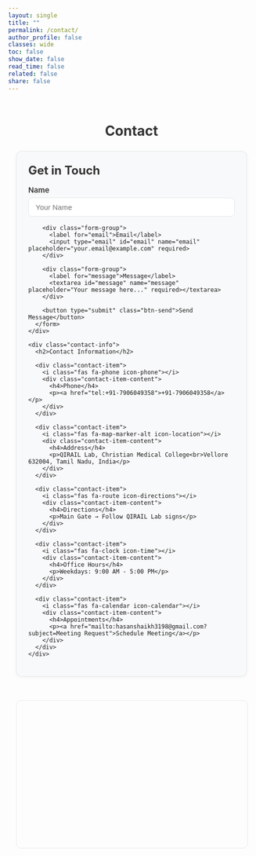 ```yaml
---
layout: single
title: ""
permalink: /contact/
author_profile: false
classes: wide
toc: false
show_date: false
read_time: false
related: false
share: false
---
```


<style>
/* Hide page navigation and unwanted elements */
.page__related, .post-navigation, .page-navigation, 
.pagination, .page__meta, .page__footer-follow { 
  display: none !important; 
}

/* Container adjustments for better fit */
.contact-wrap {
  max-width: 1200px;
  margin: 0 auto;
  padding: 0.5rem 1rem;
}

/* Responsive grid that fits better */
.contact-container {
  display: grid;
  grid-template-columns: 1.2fr 1fr;
  gap: 2rem;
  margin: 1rem 0;
}

@media (max-width: 1024px) { 
  .contact-container { 
    grid-template-columns: 1fr; 
    gap: 1.5rem;
  } 
}

/* Compact form styling */
.contact-form {
  background: #f8f9fa;
  padding: 1.5rem;
  border-radius: 12px;
  border: 1px solid rgba(0,0,0,.08);
  box-shadow: 0 2px 8px rgba(0,0,0,.04);
}

.contact-form h2 {
  margin: 0 0 1rem 0;
  font-size: 1.5rem;
  color: #333;
}

/* More compact form elements */
.form-group { 
  margin-bottom: 1rem; 
}

.form-group label {
  display: block; 
  margin-bottom: 0.4rem; 
  font-weight: 600; 
  color: #333;
  font-size: 0.95rem;
}

.form-group input, .form-group textarea {
  width: 100%;
  padding: 10px 14px;
  border: 1px solid #e1e5e9;
  border-radius: 8px;
  font-size: 15px;
  transition: border-color .2s ease;
  box-sizing: border-box;
  background: #fff;
}

.form-group textarea { 
  min-height: 100px; 
  resize: vertical; 
}

.form-group input:focus, .form-group textarea:focus {
  outline: none;
  border-color: #007bff;
  box-shadow: 0 0 0 2px rgba(0,123,255,.1);
}

.btn-send {
  background: #dc3545; 
  color: white;
  padding: 10px 20px; 
  border: none; 
  border-radius: 6px;
  font-size: 15px; 
  font-weight: 600; 
  cursor: pointer;
  transition: background-color .2s ease;
}

.btn-send:hover { 
  background: #c82333; 
}

/* Compact contact info */
.contact-info h2 {
  margin: 0 0 1rem 0;
  font-size: 1.5rem;
  color: #333;
}

.contact-item {
  display: flex; 
  align-items: flex-start; 
  gap: 0.8rem;
  margin-bottom: 0.8rem; 
  padding: 0.8rem;
  background: #fff;
  border-radius: 10px;
  border: 1px solid rgba(0,0,0,.06);
  box-shadow: 0 1px 3px rgba(0,0,0,.03);
}

.contact-item i { 
  font-size: 1.1rem; 
  width: 24px; 
  text-align: center; 
  margin-top: 0.1rem; 
}

.contact-item .icon-phone { color: #28a745; }
.contact-item .icon-location { color: #6f42c1; }
.contact-item .icon-directions { color: #fd7e14; }
.contact-item .icon-time { color: #17a2b8; }
.contact-item .icon-calendar { color: #dc3545; }
.contact-item .icon-twitter { color: #1da1f2; }

.contact-item-content h4 { 
  margin: 0 0 0.2rem; 
  font-size: 1rem; 
  font-weight: 600;
}

.contact-item-content p { 
  margin: 0; 
  color: #6c757d; 
  font-size: 0.9rem; 
  line-height: 1.4;
}

.contact-item a { 
  color: #dc3545; 
  font-weight: 500; 
  text-decoration: none;
}

.contact-item a:hover { 
  text-decoration: underline; 
}

/* Responsive map - smaller on mobile, larger on desktop */
#map {
  height: 250px;
  width: 100%;
  border-radius: 10px;
  margin-top: 1rem;
  border: 1px solid rgba(0,0,0,.08);
}

@media (min-width: 768px) {
  #map { 
    height: 300px; 
    margin-top: 1.5rem; 
  }
}

@media (max-width: 767px) {
  .contact-wrap { 
    padding: 0.5rem; 
  }
  .contact-form, .contact-info { 
    padding: 1rem; 
  }
  .contact-container { 
    gap: 1rem; 
    margin: 0.5rem 0;
  }
}

/* Ensure full width usage and remove excess spacing */
.page__content {
  max-width: none !important;
}

/* Fix any remaining spacing issues */
.page {
  min-height: auto !important;
}

.masthead {
  margin-bottom: 1rem;
}
</style>

<div class="contact-wrap">
  <h1 style="text-align: center; margin-bottom: 1.5rem; color: #333;">Contact</h1>

  <div class="contact-container">
    <div class="contact-form">
      <h2>Get in Touch</h2>
      <form action="https://formspree.io/f/mdklyaqp" method="POST">
        <div class="form-group">
          <label for="name">Name</label>
          <input type="text" id="name" name="name" placeholder="Your Name" required>
        </div>

        <div class="form-group">
          <label for="email">Email</label>
          <input type="email" id="email" name="email" placeholder="your.email@example.com" required>
        </div>

        <div class="form-group">
          <label for="message">Message</label>
          <textarea id="message" name="message" placeholder="Your message here..." required></textarea>
        </div>

        <button type="submit" class="btn-send">Send Message</button>
      </form>
    </div>

    <div class="contact-info">
      <h2>Contact Information</h2>

      <div class="contact-item">
        <i class="fas fa-phone icon-phone"></i>
        <div class="contact-item-content">
          <h4>Phone</h4>
          <p><a href="tel:+91-7906049358">+91-7906049358</a></p>
        </div>
      </div>

      <div class="contact-item">
        <i class="fas fa-map-marker-alt icon-location"></i>
        <div class="contact-item-content">
          <h4>Address</h4>
          <p>QIRAIL Lab, Christian Medical College<br>Vellore 632004, Tamil Nadu, India</p>
        </div>
      </div>

      <div class="contact-item">
        <i class="fas fa-route icon-directions"></i>
        <div class="contact-item-content">
          <h4>Directions</h4>
          <p>Main Gate → Follow QIRAIL Lab signs</p>
        </div>
      </div>

      <div class="contact-item">
        <i class="fas fa-clock icon-time"></i>
        <div class="contact-item-content">
          <h4>Office Hours</h4>
          <p>Weekdays: 9:00 AM - 5:00 PM</p>
        </div>
      </div>

      <div class="contact-item">
        <i class="fas fa-calendar icon-calendar"></i>
        <div class="contact-item-content">
          <h4>Appointments</h4>
          <p><a href="mailto:hasanshaikh3198@gmail.com?subject=Meeting Request">Schedule Meeting</a></p>
        </div>
      </div>
    </div>
  </div>

  <!-- Compact Map -->
  <div id="map"></div>
</div>

<!-- Leaflet CSS and JS -->
<link rel="stylesheet" href="https://unpkg.com/leaflet@1.9.4/dist/leaflet.css" />
<script src="https://unpkg.com/leaflet@1.9.4/dist/leaflet.js"></script>

<script>
// Initialize map
var map = L.map('map').setView([12.9249, 79.1382], 15);

// Add tiles
L.tileLayer('https://{s}.tile.openstreetmap.org/{z}/{x}/{y}.png', {
  attribution: '© <a href="https://www.openstreetmap.org/copyright">OpenStreetMap</a>'
}).addTo(map);

// Add marker
var marker = L.marker([12.9249, 79.1382]).addTo(map);
marker.bindPopup('<b>Christian Medical College</b><br>QIRAIL Lab<br>Vellore, Tamil Nadu').openPopup();

// Add area circle
L.circle([12.9249, 79.1382], {
  color: '#dc3545',
  fillColor: '#dc3545',
  fillOpacity: 0.1,
  radius: 300
}).addTo(map);
</script>
